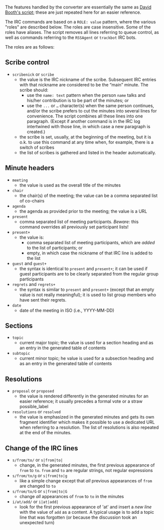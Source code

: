 The features handled by the converter are essentially the same as [David Booth's script](https://dev.w3.org/2002/scribe/scribedoc.htm); these are just repeated here for an easier reference.

The IRC commands are based on a `ROLE: value` pattern, where the various "roles" are described below. The roles are case insensitive. Some of the roles have aliases. The script removes all lines referring to queue control, as well as commands referring to the `RSSAgent` or `trackbot` IRC bots.

The roles are as follows:

## Scribe control

* `scribenick` or `scribe`
	* the value is the IRC nickname of the scribe. Subsequent IRC entries with that nickname are considered to be the “main” minute. The scribe should:
		* use the `name: text` pattern when the person `name` talks and his/her contribution is to be part of the minutes; or
		* use the `...` or `…` character(s) when the same person continues, and/or the scribe prefers to cut the minutes into several lines for convenience. The script combines all these lines into one paragraph. (Except if another command is in the IRC log intertwined with those line, in which case a new paragraph is created.)
	* the scribe is set, usually, at the beginning of the meeting, but it is o.k. to use this command at any time when, for example, there is a switch of scribes
	* the list of scribes is gathered and listed in the header automatically.

## Minute headers

* `meeting`
	* the value is used as the overall title of the minutes
* `chair`
	* the chair(s) of the meeting; the value can be a comma separated list of co-chairs
* `agenda`
	* the agenda as provided prior to the meeting; the value is a URL
* `present`
	* comma separated list of meeting participants. *Beware:* this command overrides all previously set participant lists!
* `present+`
	* the value is:
		* comma separated list of meeting participants, which are *added* to the list of participants; or
		* empty, in which case the nickname of that IRC line is added to the list
* `guest` and `guest+`
 	* the syntax is identical to `present` and `present+`; it can be used if guest participants are to be clearly separated from the regular group participants
* `regrets` and `regrets+`
	* the syntax is similar to `present` and `present+` (except that an empty value is not really meaningful); it is used to list group members who have sent their regrets.
* `date`
	* date of the meeting in ISO (i.e., YYYY-MM-DD)

## Sections

* `topic`
	* current major topic; the value is used for a section heading and as an entry in the generated table of contents
* `subtopic`
	* current minor topic; he value is used for a subsection heading and as an entry in the generated table of contents

## Resolutions

* `proposal` or `proposed`
	* the value is rendered differently in the generated minutes for an easier reference; it usually precedes a formal vote or a straw possible_label
* `resolutions` or `resolved`
	* the value is emphasized in the generated minutes and gets its own fragment identifier which makes it possible to use a dedicated URL when referring to a resolution. The list of resolutions is also repeated at the end of the minutes.

## Change of the IRC lines

* `s/from/to/` or `s|from|to|`
	* change, in the generated minutes, the first previous appearance of `from` to `to`. `from` and `to` are regular strings, not regular expressions
* `s/from/to/g` or `s|from|to|g`
	* like a simple change except that *all* previous appearances of `from` are changed to `to`
* `s/from/to/G` or `s|from|to|G`
	* change *all* appearances of `from` to `to` in the minutes
* `i/at/add/` or `i|at|add|`
	* look for the first previous appearance of 'at' and insert a *new line* with the value of `add` as a content. A typical usage is to add a topic line that was forgotten (or because the discussion took an unexpected turn)

